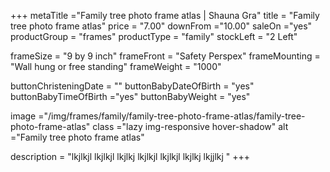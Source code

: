 +++
metaTitle ="Family tree photo frame atlas | Shauna Gra"
title = "Family tree photo frame atlas"
price = "7.00"
downFrom ="10.00"
saleOn ="yes"
productGroup = "frames"
productType = "family"
stockLeft = "2 Left" 
 
frameSize = "9 by 9 inch" 
frameFront = "Safety Perspex" 
frameMounting = "Wall hung or free standing" 
frameWeight = "1000" 
 
buttonChristeningDate = "" 
buttonBabyDateOfBirth = "yes" 
buttonBabyTimeOfBirth ="yes" 
buttonBabyWeight = "yes" 
 
image ="/img/frames/family/family-tree-photo-frame-atlas/family-tree-photo-frame-atlas"
class ="lazy img-responsive hover-shadow"
alt ="Family tree photo frame atlas"
 
description = "lkjlkjl lkjlkjl lkjlkj lkjlkjl lkjlkjl lkjlkj lkjjlkj "
+++
